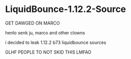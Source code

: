 # LiquidBounce-1.12.2-Source
GET DAWGED ON MARCO

henlo senk ju, marco and other clowns

i decided to leak 1.12.2 b73 liquidbounce sources

GLHF PEOPLE TO NOT SKID THIS LMFAO
